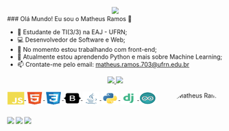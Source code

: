 <div width="100%" style="text-align:center">
<img  width="50%"  src="https://images-assets.nasa.gov/image/iss069e018147/iss069e018147~medium.jpg"/>
</div>
<!-- height="300px" -->
### Olá Mundo! Eu sou o Matheus Ramos 👋

- 📕 Estudante de TI(3/3) na EAJ - UFRN;
- 💻 Desenvolvedor de Software e Web;
- 🔭 No momento estou trabalhando com front-end;
- 🌱 Atualmente estou aprendendo Python e mais sobre Machine Learning;
- 📫 Crontate-me pelo email: matheus.ramos.703@ufrn.edu.br

<div align="center">
  <a href="https://github.com/Matheus0820">
  <img height="180em" src="https://github-readme-stats.vercel.app/api?username=Matheus0820&show_icons=true&theme=blue-green&include_all_commits=true&count_private=true&icon_color=0000FF"/>
  <img height="180em" src="https://github-readme-stats.vercel.app/api/top-langs/?username=Matheus0820&layout=compact&langs_count=7&theme=blue-green"/>
</div>
  
  <div style="display: inline_block"><br>
    <img align="center" alt="Rafa-Js" height="30" width="40" src="https://raw.githubusercontent.com/devicons/devicon/master/icons/javascript/javascript-plain.svg">
    <img align="center" alt="Matheus-HTML" height="30" width="40" src="https://raw.githubusercontent.com/devicons/devicon/master/icons/html5/html5-original.svg">
    <img align="center" alt="Matheus-CSS" height="30" width="40" src="https://raw.githubusercontent.com/devicons/devicon/master/icons/css3/css3-original.svg">
    <img align="center" alt="Matheus-Django" height="30" width="40" src="https://github.com/devicons/devicon/blob/master/icons/bootstrap/bootstrap-plain.svg">
    <img align="center" alt="Matheus-Java" height="30" width="40" src="https://raw.githubusercontent.com/vscode-icons/vscode-icons/master/icons/file_type_java.svg">
    <img align="center" alt="Matheus-Python" height="30" width="40" src="https://raw.githubusercontent.com/devicons/devicon/master/icons/python/python-original.svg">
    <img align="center" alt="Matheus-Django" height="30" width="40" src="https://raw.githubusercontent.com/vscode-icons/vscode-icons/master/icons/file_type_django.svg">
    <img align="center" alt="Matheus-Arduino" height="30" width="40" src="https://raw.githubusercontent.com/vscode-icons/vscode-icons/master/icons/file_type_arduino.svg">
    <img align="right" alt="Matheus Ramos" height="150" style="border-radius:50px;" src="https://i.pinimg.com/originals/98/a5/b8/98a5b8d4d1132ed130630b621d55512f.gif">
</div>
  
  ##
  
  <div> 
  <a href="https://instagram.com/theus.tr_" target="_blank"><img src="https://img.shields.io/badge/-Instagram-%23E4405F?style=for-the-badge&logo=instagram&logoColor=white" target="_blank"></a> 
  <a href = "mailto:matheus.ramos.703@ufrn.edu.br"><img src="https://img.shields.io/badge/-Gmail-%23333?style=for-the-badge&logo=gmail&logoColor=white" target="_blank"></a>
  <a href="www.linkedin.com/in/matheus-ramos-b40987226" target="_blank"><img src="https://img.shields.io/badge/-LinkedIn-%230077B5?style=for-the-badge&logo=linkedin&logoColor=white" target="_blank"></a>
    
  </div>
